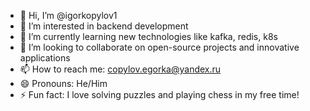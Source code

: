 - 👋 Hi, I’m @igorkopylov1
- 👀 I’m interested in backend development
- 🌱 I’m currently learning new technologies like kafka, redis, k8s
- 💞️ I’m looking to collaborate on open-source projects and innovative applications
- 📫 How to reach me: copylov.egorka@yandex.ru
- 😄 Pronouns: He/Him
- ⚡ Fun fact: I love solving puzzles and playing chess in my free time!

